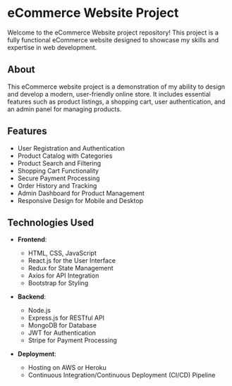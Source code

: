 # eCommerce Website Project
Welcome to the eCommerce Website project repository! This project is a fully functional eCommerce website designed to showcase my skills and expertise in web development.



## About

This eCommerce website project is a demonstration of my ability to design and develop a modern, user-friendly online store. It includes essential features such as product listings, a shopping cart, user authentication, and an admin panel for managing products.

## Features

- User Registration and Authentication
- Product Catalog with Categories
- Product Search and Filtering
- Shopping Cart Functionality
- Secure Payment Processing
- Order History and Tracking
- Admin Dashboard for Product Management
- Responsive Design for Mobile and Desktop

## Technologies Used

- **Frontend**:
  - HTML, CSS, JavaScript
  - React.js for the User Interface
  - Redux for State Management
  - Axios for API Integration
  - Bootstrap for Styling

- **Backend**:
  - Node.js
  - Express.js for RESTful API
  - MongoDB for Database
  - JWT for Authentication
  - Stripe for Payment Processing

- **Deployment**:
  - Hosting on AWS or Heroku
  - Continuous Integration/Continuous Deployment (CI/CD) Pipeline


